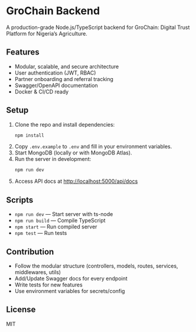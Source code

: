 # GroChain Backend

A production-grade Node.js/TypeScript backend for GroChain: Digital Trust Platform for Nigeria’s Agriculture.

## Features
- Modular, scalable, and secure architecture
- User authentication (JWT, RBAC)
- Partner onboarding and referral tracking
- Swagger/OpenAPI documentation
- Docker & CI/CD ready

## Setup
1. Clone the repo and install dependencies:
   ```sh
   npm install
   ```
2. Copy `.env.example` to `.env` and fill in your environment variables.
3. Start MongoDB (locally or with MongoDB Atlas).
4. Run the server in development:
   ```sh
   npm run dev
   ```
5. Access API docs at [http://localhost:5000/api/docs](http://localhost:5000/api/docs)

## Scripts
- `npm run dev` — Start server with ts-node
- `npm run build` — Compile TypeScript
- `npm start` — Run compiled server
- `npm test` — Run tests

## Contribution
- Follow the modular structure (controllers, models, routes, services, middlewares, utils)
- Add/Update Swagger docs for every endpoint
- Write tests for new features
- Use environment variables for secrets/config

## License
MIT
